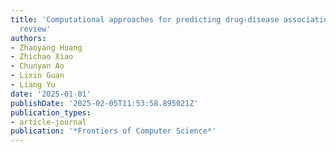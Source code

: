 ```yaml
---
title: 'Computational approaches for predicting drug-disease associations: a comprehensive
  review'
authors:
- Zhaoyang Huang
- Zhichao Xiao
- Chunyan Ao
- Lixin Guan
- Liang Yu
date: '2025-01-01'
publishDate: '2025-02-05T11:53:58.895021Z'
publication_types:
- article-journal
publication: '*Frontiers of Computer Science*'
---
```

